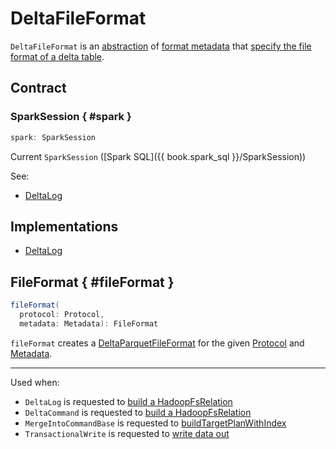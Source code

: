 # DeltaFileFormat

`DeltaFileFormat` is an [abstraction](#contract) of [format metadata](#implementations) that [specify the file format of a delta table](#fileFormat).

## Contract

### SparkSession { #spark }

```scala
spark: SparkSession
```

Current `SparkSession` ([Spark SQL]({{ book.spark_sql }}/SparkSession))

See:

* [DeltaLog](DeltaLog.md#spark)

## Implementations

* [DeltaLog](DeltaLog.md)

## FileFormat { #fileFormat }

```scala
fileFormat(
  protocol: Protocol,
  metadata: Metadata): FileFormat
```

`fileFormat` creates a [DeltaParquetFileFormat](DeltaParquetFileFormat.md) for the given [Protocol](Protocol.md) and [Metadata](Metadata.md).

---

Used when:

* `DeltaLog` is requested to [build a HadoopFsRelation](DeltaLog.md#buildHadoopFsRelationWithFileIndex)
* `DeltaCommand` is requested to [build a HadoopFsRelation](commands/DeltaCommand.md#buildBaseRelation)
* `MergeIntoCommandBase` is requested to [buildTargetPlanWithIndex](commands/merge/MergeIntoCommandBase.md#buildTargetPlanWithIndex)
* `TransactionalWrite` is requested to [write data out](TransactionalWrite.md#writeFiles)
